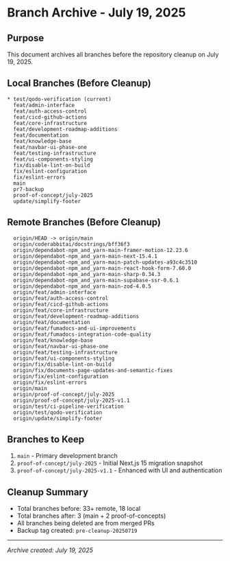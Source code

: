 # Branch Archive - July 19, 2025

## Purpose
This document archives all branches before the repository cleanup on July 19, 2025.

## Local Branches (Before Cleanup)
```
* test/qodo-verification (current)
  feat/admin-interface
  feat/auth-access-control
  feat/cicd-github-actions
  feat/core-infrastructure
  feat/development-roadmap-additions
  feat/documentation
  feat/knowledge-base
  feat/navbar-ui-phase-one
  feat/testing-infrastructure
  feat/ui-components-styling
  fix/disable-lint-on-build
  fix/eslint-configuration
  fix/eslint-errors
  main
  pr7-backup
  proof-of-concept/july-2025
  update/simplify-footer
```

## Remote Branches (Before Cleanup)
```
  origin/HEAD -> origin/main
  origin/coderabbitai/docstrings/bff36f3
  origin/dependabot-npm_and_yarn-main-framer-motion-12.23.6
  origin/dependabot-npm_and_yarn-main-next-15.4.1
  origin/dependabot-npm_and_yarn-main-patch-updates-a93c4c3510
  origin/dependabot-npm_and_yarn-main-react-hook-form-7.60.0
  origin/dependabot-npm_and_yarn-main-sharp-0.34.3
  origin/dependabot-npm_and_yarn-main-supabase-ssr-0.6.1
  origin/dependabot-npm_and_yarn-main-zod-4.0.5
  origin/feat/admin-interface
  origin/feat/auth-access-control
  origin/feat/cicd-github-actions
  origin/feat/core-infrastructure
  origin/feat/development-roadmap-additions
  origin/feat/documentation
  origin/feat/fumadocs-and-ui-improvements
  origin/feat/fumadocs-integration-code-quality
  origin/feat/knowledge-base
  origin/feat/navbar-ui-phase-one
  origin/feat/testing-infrastructure
  origin/feat/ui-components-styling
  origin/fix/disable-lint-on-build
  origin/fix/documents-page-updates-and-semantic-fixes
  origin/fix/eslint-configuration
  origin/fix/eslint-errors
  origin/main
  origin/proof-of-concept/july-2025
  origin/proof-of-concept/july-2025-v1.1
  origin/test/ci-pipeline-verification
  origin/test/qodo-verification
  origin/update/simplify-footer
```

## Branches to Keep
1. `main` - Primary development branch
2. `proof-of-concept/july-2025` - Initial Next.js 15 migration snapshot
3. `proof-of-concept/july-2025-v1.1` - Enhanced with UI and authentication

## Cleanup Summary
- Total branches before: 33+ remote, 18 local
- Total branches after: 3 (main + 2 proof-of-concepts)
- All branches being deleted are from merged PRs
- Backup tag created: `pre-cleanup-20250719`

---
*Archive created: July 19, 2025*